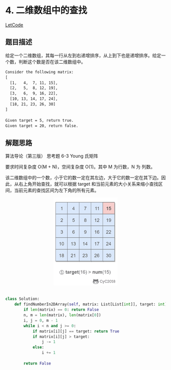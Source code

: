 # 4. 二维数组中的查找

[LetCode](https://leetcode-cn.com/problems/er-wei-shu-zu-zhong-de-cha-zhao-lcof/)

## 题目描述

给定一个二维数组，其每一行从左到右递增排序，从上到下也是递增排序。给定一个数，判断这个数是否在该二维数组中。

```html
Consider the following matrix:
[
  [1,   4,  7, 11, 15],
  [2,   5,  8, 12, 19],
  [3,   6,  9, 16, 22],
  [10, 13, 14, 17, 24],
  [18, 21, 23, 26, 30]
]

Given target = 5, return true.
Given target = 20, return false.
```

## 解题思路

算法导论（第三版） 思考题 6-3 Young 氏矩阵

要求时间复杂度 O(M + N)，空间复杂度 O(1)。其中 M 为行数，N 为 列数。

该二维数组中的一个数，小于它的数一定在其左边，大于它的数一定在其下边。因此，从右上角开始查找，就可以根据 target 和当前元素的大小关系来缩小查找区间，当前元素的查找区间为左下角的所有元素。

<div align="center"> <img src="pics/0ad9f7ba-f408-4999-a77a-9b73562c9088.gif" width="200px"> </div><br>



```python
class Solution:
    def findNumberIn2DArray(self, matrix: List[List[int]], target: int) -> bool:
        if len(matrix) == 0: return False
        n, m = len(matrix), len(matrix[0])
        i, j = 0, m - 1
        while i < n and j >= 0:
            if matrix[i][j] == target: return True
            if matrix[i][j] > target:
                j -= 1
            else:
                i += 1

        return False
```